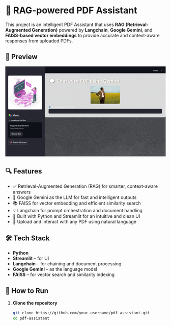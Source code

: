 # 🧠 RAG-powered PDF Assistant

This project is an intelligent PDF Assistant that uses **RAG (Retrieval-Augmented Generation)** powered by **Langchain**, **Google Gemini**, and **FAISS-based vector embeddings** to provide accurate and context-aware responses from uploaded PDFs.

## 📸 Preview

![PDF Assistant UI](images/preview.png)



## 🔍 Features

- ✅ Retrieval-Augmented Generation (RAG) for smarter, context-aware answers
- 🧠 Google Gemini as the LLM for fast and intelligent outputs
- 📚 FAISS for vector embedding and efficient similarity search
- 💡 Langchain for prompt orchestration and document handling
- 🎨 Built with Python and Streamlit for an intuitive and clean UI
- 📄 Upload and interact with any PDF using natural language

## 🛠️ Tech Stack

- **Python**
- **Streamlit** – for UI
- **Langchain** – for chaining and document processing
- **Google Gemini** – as the language model
- **FAISS** – for vector search and similarity indexing

## 🚀 How to Run

1. **Clone the repository**
   ```bash
   git clone https://github.com/your-username/pdf-assistant.git
   cd pdf-assistant
